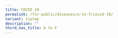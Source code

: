 ```yaml
---
title: COVID 19
permalink: /for-public/diseases/a-to-f/covid-19/
variant: tiptap
description: ""
third_nav_title: A to F
---
```

